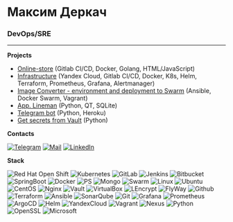 # Максим Деркач
### DevOps/SRE

***
**Projects**
- [Online-store](https://github.com/MaxWanted/momo-store) (Gitlab CI/CD, Docker, Golang, HTML/JavaScript)
- [Infrastructure](https://github.com/MaxWanted/momo-store-infra) (Yandex Cloud, Gitlab CI/CD, Docker, K8s, Helm, Terraform, Prometheus, Grafana, Alertmanager)
- [Image Converter - environment and deployment to Swarm](https://github.com/MaxWanted/Ansible-deploy-to-Swarm) (Ansible, Docker Swarm, Vagrant)
- [App. Lineman](https://github.com/MaxWanted/Lineman) (Python, QT, SQLite)
- [Telegram bot](https://github.com/MaxWanted/TelegramBot) (Python, Heroku)
- [Get secrets from Vault](https://github.com/MaxWanted/get-secrets-by-hvac) (Python)


**Contacts**

[![Telegram](https://img.shields.io/badge/Telegram-2CA5E0?style=flat&logo=telegram&logoColor=white)](https://t.me/MaxWanted) [![Mail](https://img.shields.io/badge/Gmail-D14836??style=flat&logo=gmail&logoColor=white)](mailto:m.a.derkach@gmail.com) [![LinkedIn](https://img.shields.io/static/v1?style=flat&logo&message=LinkedIn&color=0A66C2&logo=LinkedIn&logoColor=FFFFFF&label=)](https://linkedin.com/in/maksim-derkach)

**Stack**

![Red Hat Open Shift](https://img.shields.io/static/v1?style=flat-square&message=Red+Hat+Open+Shift&color=EE0000&logo=Red+Hat+Open+Shift&logoColor=FFFFFF&label=) ![Kubernetes](https://img.shields.io/static/v1?style=flat-square&message=Kubernetes&color=326CE5&logo=Kubernetes&logoColor=FFFFFF&label=) ![GitLab](https://img.shields.io/static/v1?style=flat-square&message=GitLab&color=FC6D26&logo=GitLab&logoColor=FFFFFF&label=) ![Jenkins](https://img.shields.io/badge/Jenkins-D24939?style=flat-square&logo=Jenkins&logoColor=white) ![Bitbucket](https://img.shields.io/static/v1?style=flat-square&message=Bitbucket&color=0052CC&logo=Bitbucket&logoColor=FFFFFF&label=) ![SpringBoot](https://img.shields.io/badge/Spring_Boot-6DB33F?style=flat-square&logo=springboot&logoColor=white) ![Docker](https://img.shields.io/badge/-Docker-199fc3?style=flat-square&logo=Docker&logoColor=white) ![PS](https://img.shields.io/badge/PostgreSQL-316192?style=flat-square&logo=postgresql&logoColor=white) ![Mongo](https://img.shields.io/badge/MongoDB-4EA94B?style=flat-square&logo=mongodb&logoColor=white)  ![Swarm](https://img.shields.io/static/v1?style=flat-square&message=Swarm&color=222222&logo=Swarm&logoColor=FFA633&label=) ![Linux](https://img.shields.io/badge/Linux-FCC624?style=flat-square&logo=linux&logoColor=black) ![Ubuntu](https://img.shields.io/static/v1?style=flat-square&message=Ubuntu&color=E95420&logo=Ubuntu&logoColor=FFFFFF&label=) ![CentOS](https://img.shields.io/static/v1?style=flat-square&message=CentOS&color=262577&logo=CentOS&logoColor=FFFFFF&label=) ![Nginx](https://img.shields.io/badge/Nginx-4EA94B?style=flat-square&logo=nginx&logoColor=white) ![Vault](https://img.shields.io/badge/Vault-000000?style=flat-square&logo=vault&logoColor=white) ![VirtualBox](https://img.shields.io/badge/VirtualBox-3f5b7f?style=flat-square&logo=virtualbox&logoColor=white) ![LEncrypt](https://img.shields.io/badge/Let's_Encrypt-00386d?style=flat-square&logo=letsencrypt&logoColor=white) ![FlyWay](https://img.shields.io/badge/Flyway-3383bd?style=flat-square&logo=flyway&logoColor=white)  ![Github](https://img.shields.io/badge/GitHub-100000?style=flat-square&logo=github&logoColor=white)  ![Terraform](https://img.shields.io/badge/Terraform-5c4ee5?style=flat-square&logo=terraform&logoColor=white) ![Ansible](https://img.shields.io/badge/Ansible-000000?style=flat-square&logo=ansible&logoColor=white) ![SonarQube](https://img.shields.io/badge/SonarQube-95c0dc?style=flat-square&logo=sonarqube&logoColor=white) ![Git](https://img.shields.io/badge/GIT-f05133?style=flat-square&logo=git&logoColor=white) ![Grafana](https://img.shields.io/badge/Grafana-f16129?style=flat-square&logo=grafana&logoColor=white) ![Prometheus](https://img.shields.io/badge/Prometheus-e6522c?style=flat-square&logo=prometheus&logoColor=white) ![ArgoCD](https://img.shields.io/badge/ArgoCD-fe723e?style=flat-square&logo=argo&logoColor=white) ![Helm](https://img.shields.io/badge/Helm-181e89?style=flat-square&logo=helm&logoColor=white) ![YandexCloud](https://img.shields.io/badge/Yandex_Cloud-4285F4?style=flat-square&logo=google-cloud&logoColor=white) ![Vagrant](https://img.shields.io/badge/Vagrant-127eff?style=flat-square&logo=Vagrant&logoColor=white) ![Nexus](https://img.shields.io/badge/Nexus_Repository-296298?style=flat-square&logo=Sonatype&logoColor=white) ![Python](https://img.shields.io/badge/Python-3776AB?style=flat-square&logo=python&logoColor=white) ![OpenSSL](https://img.shields.io/static/v1?style=flat-square&message=OpenSSL&color=721412&logo=OpenSSL&logoColor=FFFFFF&label=) ![Microsoft](https://img.shields.io/badge/Microsoft-666666?style=flat-square&logo=microsoft&logoColor=white)
